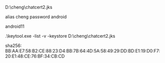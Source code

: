 D:\cheng\chatcert2.jks

alias cheng
password android

android11

.\keytool.exe -list -v -keystore D:\cheng\chatcert2.jks

sha256:  BB:AA:E7:58:B2:CE:88:23:D4:BB:7B:64:4D:5A:58:49:29:DD:BD:E1:19:D0:F7:20:E1:48:CE:76:BF:34:CB:CD